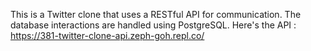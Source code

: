 This is a Twitter clone that uses a RESTful API for communication. The database interactions are handled using PostgreSQL.
Here's the API : https://381-twitter-clone-api.zeph-goh.repl.co/